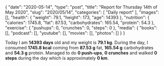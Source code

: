 {
    "date": "2020-05-14",
    "type": "post",
    "title": "Report for Thursday 14th of May 2020",
    "slug": "2020\/05\/14",
    "categories": [
        "Daily report"
    ],
    "images": [],
    "health": {
        "weight": 79.1,
        "height": 173,
        "age": 14393
    },
    "nutrition": {
        "calories": 1745.8,
        "fat": 87.53,
        "carbohydrates": 165.54,
        "protein": 54.3
    },
    "exercise": {
        "pushups": 0,
        "crunches": 0,
        "steps": 0
    },
    "media": {
        "books": [],
        "podcast": [],
        "youtube": [],
        "movies": [],
        "photos": []
    }
}

Today I am <strong>14393 days</strong> old and my weight is <strong>79.1 kg</strong>. During the day, I consumed <strong>1745.8 kcal</strong> coming from <strong>87.53 g</strong> fat, <strong>165.54 g</strong> carbohydrates and <strong>54.3 g</strong> protein. Managed to do <strong>0 push-ups</strong>, <strong>0 crunches</strong> and walked <strong>0 steps</strong> during the day which is approximately <strong>0 km</strong>.